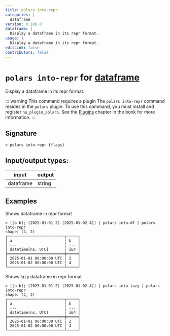 ```yaml
---
title: polars into-repr
categories: |
  dataframe
version: 0.106.0
dataframe: |
  Display a dataframe in its repr format.
usage: |
  Display a dataframe in its repr format.
editLink: false
contributors: false
---
```

<!-- This file is automatically generated. Please edit the command in https://github.com/nushell/nushell instead. -->

# `polars into-repr` for [dataframe](/commands/categories/dataframe.md)

<div class='command-title'>Display a dataframe in its repr format.</div>

::: warning This command requires a plugin
The `polars into-repr` command resides in the `polars` plugin.
To use this command, you must install and register `nu_plugin_polars`.
See the [Plugins](/book/plugins.html) chapter in the book for more information.
:::


## Signature

```> polars into-repr {flags} ```


## Input/output types:

| input     | output |
| --------- | ------ |
| dataframe | string |
## Examples

Shows dataframe in repr format
```nu
> [[a b]; [2025-01-01 2] [2025-01-02 4]] | polars into-df | polars into-repr
shape: (2, 2)
┌─────────────────────────┬─────┐
│ a                       ┆ b   │
│ ---                     ┆ --- │
│ datetime[ns, UTC]       ┆ i64 │
╞═════════════════════════╪═════╡
│ 2025-01-01 00:00:00 UTC ┆ 2   │
│ 2025-01-02 00:00:00 UTC ┆ 4   │
└─────────────────────────┴─────┘
```

Shows lazy dataframe in repr format
```nu
> [[a b]; [2025-01-01 2] [2025-01-02 4]] | polars into-lazy | polars into-repr
shape: (2, 2)
┌─────────────────────────┬─────┐
│ a                       ┆ b   │
│ ---                     ┆ --- │
│ datetime[ns, UTC]       ┆ i64 │
╞═════════════════════════╪═════╡
│ 2025-01-01 00:00:00 UTC ┆ 2   │
│ 2025-01-02 00:00:00 UTC ┆ 4   │
└─────────────────────────┴─────┘
```
